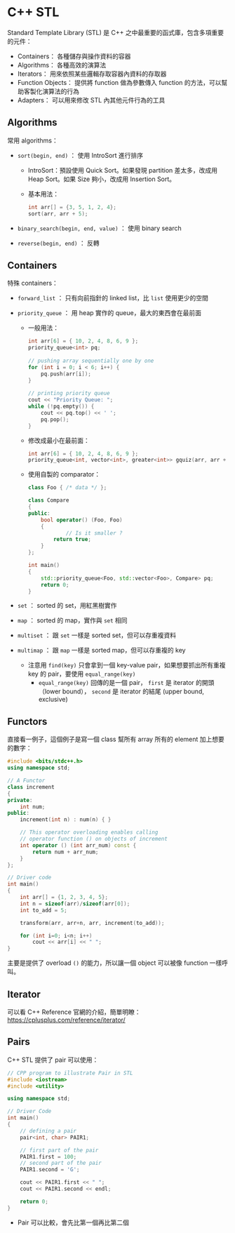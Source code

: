 # C++ STL

Standard Template Library (STL) 是 C++ 之中最重要的函式庫，包含多項重要的元件：

- Containers： 各種儲存與操作資料的容器
- Algorithms： 各種高效的演算法
- Iterators： 用來依照某些邏輯存取容器內資料的存取器
- Function Objects： 提供將 function 做為參數傳入 function 的方法，可以幫助客製化演算法的行為
- Adapters： 可以用來修改 STL 內其他元件行為的工具

## Algorithms

常用 algorithms：

- `sort(begin, end)` ： 使用 IntroSort 進行排序
    - IntroSort：預設使用 Quick Sort。如果發現 partition 差太多，改成用 Heap Sort。如果 Size 夠小，改成用 Insertion Sort。
    - 基本用法：
        
        ```cpp
        int arr[] = {3, 5, 1, 2, 4};
        sort(arr, arr + 5);
        ```
        
- `binary_search(begin, end, value)` ： 使用 binary search
- `reverse(begin, end)` ： 反轉

## Containers

特殊 containers：

- `forward_list` ： 只有向前指針的 linked list，比 `list` 使用更少的空間
- `priority_queue` ：  用 heap 實作的 queue，最大的東西會在最前面
    - 一般用法：
        
        ```cpp
        int arr[6] = { 10, 2, 4, 8, 6, 9 };
        priority_queue<int> pq;
         
        // pushing array sequentially one by one
        for (int i = 0; i < 6; i++) {
            pq.push(arr[i]);
        }
         
        // printing priority queue
        cout << "Priority Queue: ";
        while (!pq.empty()) {
            cout << pq.top() << ' ';
            pq.pop();
        }
        ```
        
    - 修改成最小在最前面：
        
        ```cpp
        int arr[6] = { 10, 2, 4, 8, 6, 9 };
        priority_queue<int, vector<int>, greater<int>> gquiz(arr, arr + 6);
        ```
        
    - 使用自製的 comparator：
        
        ```cpp
        class Foo { /* data */ };
        
        class Compare
        {
        public:
            bool operator() (Foo, Foo)
            {
        		    // Is it smaller ?
                return true;
            }
        };
        
        int main()
        {
            std::priority_queue<Foo, std::vector<Foo>, Compare> pq;
            return 0;
        }
        ```
        
- `set` ： sorted 的 set，用紅黑樹實作
- `map` ： sorted 的 map，實作與 `set` 相同
- `multiset` ： 跟 `set` 一樣是 sorted set，但可以存重複資料
- `multimap` ： 跟 `map` 一樣是 sorted map，但可以存重複的 key
    - 注意用 `find(key)` 只會拿到一個 key-value pair，如果想要抓出所有重複 key 的 pair，要使用 `equal_range(key)`
        - `equal_range(key)` 回傳的是一個 pair， `first` 是 iterator 的開頭（lower bound）， `second` 是 iterator 的結尾 (upper bound, exclusive)

## Functors

直接看一例子，這個例子是寫一個 class 幫所有 array 所有的 element 加上想要的數字：

```cpp
#include <bits/stdc++.h>
using namespace std;

// A Functor
class increment
{
private:
	int num;
public:
	increment(int n) : num(n) { }

	// This operator overloading enables calling
	// operator function () on objects of increment
	int operator () (int arr_num) const {
		return num + arr_num;
	}
};

// Driver code
int main()
{
	int arr[] = {1, 2, 3, 4, 5};
	int n = sizeof(arr)/sizeof(arr[0]);
	int to_add = 5;

	transform(arr, arr+n, arr, increment(to_add));

	for (int i=0; i<n; i++)
		cout << arr[i] << " ";
}
```

主要是提供了 overload `()` 的能力，所以讓一個 object 可以被像 function 一樣呼叫。

## Iterator

可以看 C++ Reference 官網的介紹，簡單明瞭：https://cplusplus.com/reference/iterator/

## Pairs

C++ STL 提供了 pair 可以使用：

```cpp
// CPP program to illustrate Pair in STL
#include <iostream>
#include <utility>

using namespace std;

// Driver Code
int main()
{
	// defining a pair
	pair<int, char> PAIR1;

	// first part of the pair
	PAIR1.first = 100;
	// second part of the pair
	PAIR1.second = 'G';

	cout << PAIR1.first << " ";
	cout << PAIR1.second << endl;

	return 0;
}

```

- Pair 可以比較，會先比第一個再比第二個